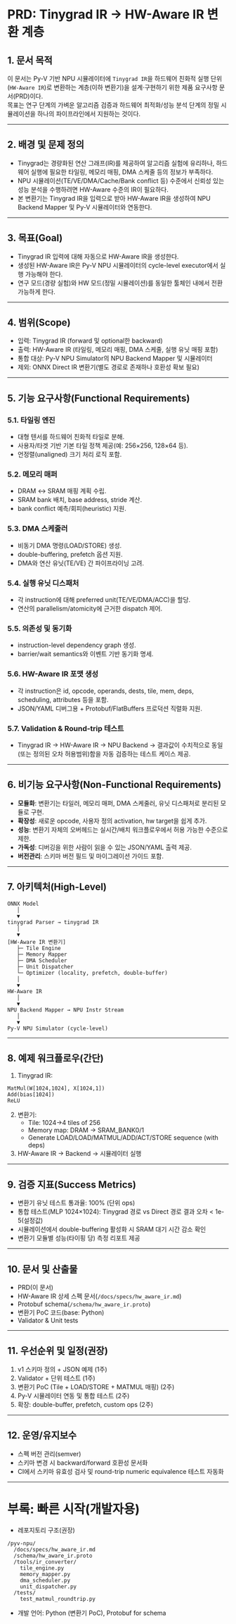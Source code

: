 # PRD: Tinygrad IR → HW-Aware IR 변환 계층

## 1. 문서 목적
이 문서는 Py-V 기반 NPU 시뮬레이터에 `Tinygrad IR`을 하드웨어 친화적 실행 단위(`HW-Aware IR`)로 변환하는 계층(이하 변환기)을 설계·구현하기 위한 제품 요구사항 문서(PRD)이다.  
목표는 연구 단계의 가벼운 알고리즘 검증과 하드웨어 최적화/성능 분석 단계의 정밀 시뮬레이션을 하나의 파이프라인에서 지원하는 것이다.

---

## 2. 배경 및 문제 정의
- Tinygrad는 경량화된 연산 그래프(IR)를 제공하여 알고리즘 실험에 유리하나, 하드웨어 실행에 필요한 타일링, 메모리 매핑, DMA 스케줄 등의 정보가 부족하다.
- NPU 시뮬레이션(TE/VE/DMA/Cache/Bank conflict 등) 수준에서 신뢰성 있는 성능 분석을 수행하려면 HW-Aware 수준의 IR이 필요하다.
- 본 변환기는 Tinygrad IR을 입력으로 받아 HW-Aware IR을 생성하여 NPU Backend Mapper 및 Py-V 시뮬레이터와 연동한다.

---

## 3. 목표(Goal)
- Tinygrad IR 입력에 대해 자동으로 HW-Aware IR을 생성한다.
- 생성된 HW-Aware IR은 Py-V NPU 시뮬레이터의 cycle-level executor에서 실행 가능해야 한다.
- 연구 모드(경량 실험)와 HW 모드(정밀 시뮬레이션)를 동일한 툴체인 내에서 전환 가능하게 한다.

---

## 4. 범위(Scope)
- 입력: Tinygrad IR (forward 및 optional한 backward)
- 출력: HW-Aware IR (타일링, 메모리 매핑, DMA 스케줄, 실행 유닛 매핑 포함)
- 통합 대상: Py-V NPU Simulator의 NPU Backend Mapper 및 시뮬레이터
- 제외: ONNX Direct IR 변환기(별도 경로로 존재하나 호환성 확보 필요)

---

## 5. 기능 요구사항(Functional Requirements)

### 5.1. 타일링 엔진
- 대형 텐서를 하드웨어 친화적 타일로 분해.
- 사용자/타겟 기반 기본 타일 정책 제공(예: 256×256, 128×64 등).
- 언정렬(unaligned) 크기 처리 로직 포함.

### 5.2. 메모리 매퍼
- DRAM ↔ SRAM 매핑 계획 수립.
- SRAM bank 배치, base address, stride 계산.
- bank conflict 예측/회피(heuristic) 지원.

### 5.3. DMA 스케줄러
- 비동기 DMA 명령(LOAD/STORE) 생성.
- double-buffering, prefetch 옵션 지원.
- DMA와 연산 유닛(TE/VE) 간 파이프라이닝 고려.

### 5.4. 실행 유닛 디스패처
- 각 instruction에 대해 preferred unit(TE/VE/DMA/ACC)을 할당.
- 연산의 parallelism/atomicity에 근거한 dispatch 제어.

### 5.5. 의존성 및 동기화
- instruction-level dependency graph 생성.
- barrier/wait semantics와 이벤트 기반 동기화 명세.

### 5.6. HW-Aware IR 포맷 생성
- 각 instruction은 id, opcode, operands, dests, tile, mem, deps, scheduling, attributes 등을 포함.
- JSON/YAML 디버그용 + Protobuf/FlatBuffers 프로덕션 직렬화 지원.

### 5.7. Validation & Round-trip 테스트
- Tinygrad IR → HW-Aware IR → NPU Backend → 결과값이 수치적으로 동일(또는 정의된 오차 허용범위)함을 자동 검증하는 테스트 케이스 제공.

---

## 6. 비기능 요구사항(Non-Functional Requirements)
- **모듈화**: 변환기는 타일러, 메모리 매퍼, DMA 스케줄러, 유닛 디스패처로 분리된 모듈로 구현.
- **확장성**: 새로운 opcode, 사용자 정의 activation, hw target을 쉽게 추가.
- **성능**: 변환기 자체의 오버헤드는 실시간/배치 워크플로우에서 허용 가능한 수준으로 제한.
- **가독성**: 디버깅을 위한 사람이 읽을 수 있는 JSON/YAML 출력 제공.
- **버전관리**: 스키마 버전 필드 및 마이그레이션 가이드 포함.

---

## 7. 아키텍처(High-Level)

```
ONNX Model
   │
   ▼
tinygrad Parser → tinygrad IR
   │
   ▼
[HW-Aware IR 변환기]
   ├─ Tile Engine
   ├─ Memory Mapper
   ├─ DMA Scheduler
   ├─ Unit Dispatcher
   └─ Optimizer (locality, prefetch, double-buffer)
   │
   ▼
HW-Aware IR
   │
   ▼
NPU Backend Mapper → NPU Instr Stream
   │
   ▼
Py-V NPU Simulator (cycle-level)
```

---

## 8. 예제 워크플로우(간단)
1. Tinygrad IR:
```
MatMul(W[1024,1024], X[1024,1])
Add(bias[1024])
ReLU
```
2. 변환기:
   - Tile: 1024→4 tiles of 256
   - Memory map: DRAM → SRAM_BANK0/1
   - Generate LOAD/LOAD/MATMUL/ADD/ACT/STORE sequence (with deps)
3. HW-Aware IR → Backend → 시뮬레이터 실행

---

## 9. 검증 지표(Success Metrics)
- 변환기 유닛 테스트 통과율: 100% (단위 ops)
- 통합 테스트(MLP 1024×1024): Tinygrad 경로 vs Direct 경로 결과 오차 < 1e-5(설정값)
- 시뮬레이션에서 double-buffering 활성화 시 SRAM 대기 시간 감소 확인
- 변환기 모듈별 성능(타이핑 당) 측정 리포트 제공

---

## 10. 문서 및 산출물
- PRD(이 문서)
- HW-Aware IR 상세 스펙 문서(`/docs/specs/hw_aware_ir.md`)
- Protobuf schema(`/schema/hw_aware_ir.proto`)
- 변환기 PoC 코드(base: Python)
- Validator & Unit tests

---

## 11. 우선순위 및 일정(권장)
1. v1 스키마 정의 + JSON 예제 (1주)
2. Validator + 단위 테스트 (1주)
3. 변환기 PoC (Tile + LOAD/STORE + MATMUL 매핑) (2주)
4. Py-V 시뮬레이터 연동 및 통합 테스트 (2주)
5. 확장: double-buffer, prefetch, custom ops (2주)

---

## 12. 운영/유지보수
- 스펙 버전 관리(semver)
- 스키마 변경 시 backward/forward 호환성 문서화
- CI에서 스키마 유효성 검사 및 round-trip numeric equivalence 테스트 자동화

---

# 부록: 빠른 시작(개발자용)
- 레포지토리 구조(권장)
```
/pyv-npu/
  /docs/specs/hw_aware_ir.md
  /schema/hw_aware_ir.proto
  /tools/ir_converter/
    tile_engine.py
    memory_mapper.py
    dma_scheduler.py
    unit_dispatcher.py
  /tests/
    test_matmul_roundtrip.py
```
- 개발 언어: Python (변환기 PoC), Protobuf for schema

